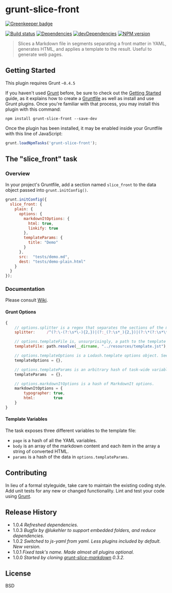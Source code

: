 # grunt-slice-front

[![Greenkeeper badge](https://badges.greenkeeper.io/uhop/grunt-slice-front.svg)](https://greenkeeper.io/)

[![Build status][travis-image]][travis-url]
[![Dependencies][deps-image]][deps-url]
[![devDependencies][dev-deps-image]][dev-deps-url]
[![NPM version][npm-image]][npm-url]

> Slices a Markdown file in segments separating a front matter in YAML, generates HTML, and applies a template to the result. Useful to generate web pages.

## Getting Started

This plugin requires Grunt `~0.4.5`

If you haven't used [Grunt](http://gruntjs.com/) before, be sure to check out the [Getting Started](http://gruntjs.com/getting-started) guide, as it explains how to create a [Gruntfile](http://gruntjs.com/sample-gruntfile) as well as install and use Grunt plugins. Once you're familiar with that process, you may install this plugin with this command:

```shell
npm install grunt-slice-front --save-dev
```

Once the plugin has been installed, it may be enabled inside your Gruntfile with this line of JavaScript:

```js
grunt.loadNpmTasks('grunt-slice-front');
```

## The "slice_front" task

### Overview

In your project's Gruntfile, add a section named `slice_front` to the data object passed into `grunt.initConfig()`.

```js
grunt.initConfig({
  slice_front: {
    plain: {
      options: {
        markdownItOptions: {
          html: true,
          linkify: true
        },
        templateParams: {
          title: "Demo"
        }
      },
      src:  "tests/demo.md",
      dest: "tests/demo-plain.html"
    }
  }
});
```

### Documentation

Please consult [Wiki](https://github.com/uhop/grunt-slice-front/wiki).

#### Grunt Options

```js
{
	// options.splitter is a regex that separates the sections of the markdown document.
	splitter:     /^(?:\-(?:\s*\-){2,})|(?:_(?:\s*_){2,})|(?:\*(?:\s*\*){2,})\s*$/gm,

	// options.templateFile is, unsurprisingly, a path to the template file.
	templateFile: path.resolve(__dirname, "../resources/template.jst"),

	// options.templateOptions is a Lodash.template options object. See https://lodash.com/docs#template.
	templateOptions = {},

	// options.templateParams is an arbitrary hash of task-wide variables, made available to the template as params.
	templateParams  = {},

	// options.markdownItOptions is a hash of MarkdownIt options.
	markdownItOptions = {
		typographer: true,
		html:        true
	}
}
```

#### Template Variables

The task exposes three different variables to the template file:

- `page` is a hash of all the YAML variables.
- `body` is an array of the markdown content and each item in the array a string of converted HTML.
- `params` is a hash of the data in `options.templateParams`.

## Contributing
In lieu of a formal styleguide, take care to maintain the existing coding style. Add unit tests for any new or changed functionality. Lint and test your code using [Grunt](http://gruntjs.com/).

## Release History

- 1.0.4 *Refreshed dependencies.*
- 1.0.3 *Bugfix by @lukehler to support embedded folders, and reduce dependencies.*
- 1.0.2 *Switched to js-yaml from yaml. Less plugins included by default. New version.*
- 1.0.1 *Fixed task's name. Made almost all plugins optional.*
- 1.0.0 *Started by cloning [grunt-slice-markdown](https://github.com/uhop/grunt-slice-markdown) 0.3.2.*

## License

BSD

[npm-image]:      https://img.shields.io/npm/v/grunt-slice-front.svg
[npm-url]:        https://npmjs.org/package/grunt-slice-front
[deps-image]:     https://img.shields.io/david/uhop/grunt-slice-front.svg
[deps-url]:       https://david-dm.org/uhop/grunt-slice-front
[dev-deps-image]: https://img.shields.io/david/dev/uhop/grunt-slice-front.svg
[dev-deps-url]:   https://david-dm.org/uhop/grunt-slice-front?type=dev
[travis-image]:   https://img.shields.io/travis/uhop/grunt-slice-front.svg
[travis-url]:     https://travis-ci.org/uhop/grunt-slice-front
